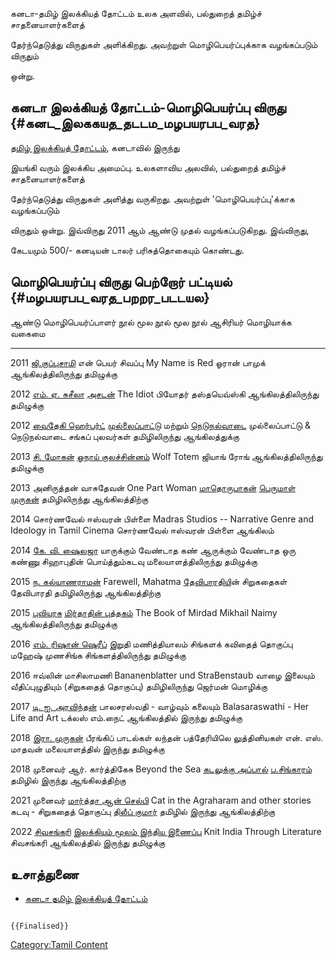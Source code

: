 கனடா-தமிழ் இலக்கியத் தோட்டம் உலக அளவில், பல்துறைத் தமிழ்ச் சாதனையாளர்களைத்
தேர்ந்தெடுத்து விருதுகள் அளிக்கிறது. அவற்றுள் மொழிபெயர்ப்புக்காக வழங்கப்படும் விருதும்
ஒன்று.

## கனடா இலக்கியத் தோட்டம்-மொழிபெயர்ப்பு விருது {#கனட_இலககயத_தடடம_மழபயரபப_வரத}

[தமிழ் இலக்கியத் தோட்டம்](தமிழ்_இலக்கியத்_தோட்டம் "wikilink"), கனடாவில் இருந்து
இயங்கி வரும் இலக்கிய அமைப்பு. உலகளாவிய அலவில், பல்துறைத் தமிழ்ச் சாதனையாளர்களைத்
தேர்ந்தெடுத்து விருதுகள் அளித்து வருகிறது. அவற்றுள் 'மொழிபெயர்ப்பு'க்காக வழங்கப்படும்
விருதும் ஒன்று. இவ்விருது 2011 ஆம் ஆண்டு முதல் வழங்கப்படுகிறது. இவ்விருது,
கேடயமும் 500/- கனடியன் டாலர் பரிசுத்தொகையும் கொண்டது.

## மொழிபெயர்ப்பு விருது பெற்றோர் பட்டியல் {#மழபயரபப_வரத_பறறர_படடயல}

  ஆண்டு   மொழிபெயர்ப்பாளர்                                          நூல்                                                                               மூல நூல்                                          மூல நூல் ஆசிரியர்                               மொழியாக்க வகைமை
  ------ ------------------------------------------------------ --------------------------------------------------------------------------------- ------------------------------------------------ --------------------------------------------- ----------------------------
  2011   [ஜி.குப்புசாமி](ஜி.குப்புசாமி "wikilink")                என் பெயர் சிவப்பு                                                                    My Name is Red                                   ஓரான் பாமுக்                                    ஆங்கிலத்திலிருந்து தமிழுக்கு
  2012   [எம். ஏ. சுசீலா](எம்._ஏ._சுசீலா "wikilink")                [அசடன்](அசடன் "wikilink")                                                           The Idiot                                        பியோதர் தஸ்தயெவ்ஸ்கி                              ஆங்கிலத்திலிருந்து தமிழுக்கு
  2012   [வைதேகி ஹெர்பர்ட்](வைதேகி_ஹெர்பர்ட் "wikilink")              [முல்லைப்பாட்டு](முல்லைப்பாட்டு "wikilink") மற்றும் [நெடுநல்வாடை](நெடுநல்வாடை "wikilink")   முல்லைப்பாட்டு & நெடுநல்வாடை                         சங்கப் புலவர்கள்                                  தமிழிலிருந்து ஆங்கிலத்துக்கு
  2013   [சி. மோகன்](சி._மோகன் "wikilink")                        [ஓநாய் குலச்சின்னம்](ஓநாய்_குலச்சின்னம் "wikilink")                                       Wolf Totem                                       ஜியாங் ரோங்                                     ஆங்கிலத்திலிருந்து தமிழுக்கு
  2013   அனிருத்தன் வாசுதேவன்                                      One Part Woman                                                                    [மாதொருபாகன்](மாதொருபாகன் "wikilink")              [பெருமாள் முருகன்](பெருமாள்_முருகன் "wikilink")   தமிழிலிருந்து ஆங்கிலத்திற்கு
  2014   சொர்ணவேல் ஈஸ்வரன் பிள்ளை                                    Madras Studios -- Narrative Genre and Ideology in Tamil Cinema                                                                     சொர்ணவேல் ஈஸ்வரன் பிள்ளை                           ஆங்கிலம்
  2014   [கே. வி. ஷைலஜா](கே.வி.ஷைலஜா "wikilink")                யாருக்கும் வேண்டாத கண்                                                                ஆருக்கும் வேண்டாத ஒரு கண்ணு                          சிஹாபுதின் பொய்த்தும்கடவு                         மலையாளத்திலிருந்து தமிழுக்கு
  2015   [ந. கல்யாணராமன்](ந._கல்யாணராமன் "wikilink")                Farewell, Mahatma                                                                 [தேவிபாரதிய](தேவிபாரதி "wikilink")ின் சிறுகதைகள்   தேவிபாரதி                                     தமிழிலிருந்து ஆங்கிலத்திற்கு
  2015   [புவியரசு](புவியரசு "wikilink")                        [மிர்தாதின் புத்தகம்](மிர்தாதின்_புத்தகம் "wikilink")                                     The Book of Mirdad                               Mikhail Naimy                                 ஆங்கிலத்திலிருந்து தமிழுக்கு
  2016   [எம். ரிஷான் ஷெரீப்](எம்._ரிஷான்_ஷெரிப் "wikilink")           இறுதி மணித்தியாலம்                                                                  சிங்களக் கவிதைத் தொகுப்பு                            மஹேஷ் முணசிங்க                                  சிங்களத்திலிருந்து தமிழுக்கு
  2016   ஈவ்லின் மாசிலாமணி                                        Bananenblatter und StraBenstaub                                                   வாழை இலையும் வீதிப்புழுதியும் (சிறுகதைத் தொகுப்பு)                                                   தமிழிலிருந்து ஜெர்மன் மொழிக்கு
  2017   [டி. ஐ. அரவிந்தன்](டி._ஐ._அரவிந்தன் "wikilink")            பாலசரஸ்வதி - வாழ்வும் கலையும்                                                         Balasaraswathi - Her Life and Art                டக்லஸ் எம்.நைட்                                   ஆங்கிலத்தில் இருந்து தமிழுக்கு
  2018   [இரா. முருகன்](இரா.முருகன் "wikilink")                   பீரங்கிப் பாடல்கள்                                                                     லந்தன் பத்தேரியிலெ லுத்தினியகள்                       என். எஸ். மாதவன்                                 மலையாளத்தில் இருந்து தமிழுக்கு
  2018   முனைவர் ஆர். கார்த்திகேசு                                  Beyond the Sea                                                                    [கடலுக்கு அப்பால்](கடலுக்கு_அப்பால் "wikilink")        [ப.சிங்காரம்](ப.சிங்காரம் "wikilink")             தமிழில் இருந்து ஆங்கிலத்திற்கு
  2021   முனைவர் [மார்த்தா ஆன் செல்பி](மார்த்தா_ஆன்_செல்பி "wikilink")   Cat in the Agraharam and other stories                                            கடவு - சிறுகதைத் தொகுப்பு                          [திலீப் குமார்](திலீப்_குமார் "wikilink")           தமிழில் இருந்து ஆங்கிலத்திற்கு
  2022   [சிவசங்கரி](சிவசங்கரி "wikilink")                        [இலக்கியம் மூலம் இந்திய இணைப்பு](இலக்கியம்_மூலம்_இந்திய_இணைப்பு "wikilink")                 Knit India Through Literature                    சிவசங்கரி                                      ஆங்கிலத்தில் இருந்து தமிழுக்கு

## உசாத்துணை

-   [கனடா தமிழ் இலக்கியத் தோட்டம்](http://tamilliterarygarden.com/awards)

```{=mediawiki}
{{Finalised}}
```
[Category:Tamil Content](Category:Tamil_Content "wikilink")
